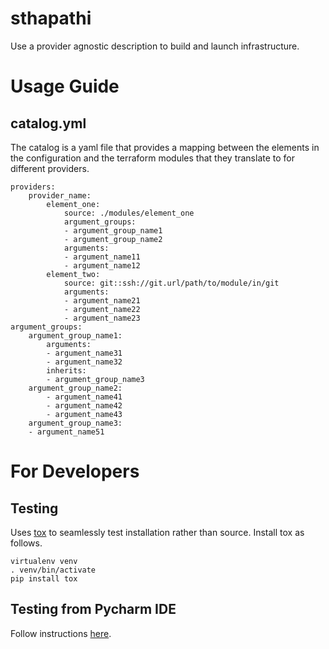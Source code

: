 # sthapathi
Use a provider agnostic description to build and launch infrastructure.

# Usage Guide
## catalog.yml
The catalog is a yaml file that provides a mapping between the elements in the configuration and the terraform modules that they translate 
to for different providers.

    providers:
        provider_name:
            element_one: 
                source: ./modules/element_one
                argument_groups: 
                - argument_group_name1
                - argument_group_name2
                arguments:
                - argument_name11
                - argument_name12
            element_two: 
                source: git::ssh://git.url/path/to/module/in/git
                arguments:
                - argument_name21
                - argument_name22
                - argument_name23                
    argument_groups:
        argument_group_name1: 
            arguments:
            - argument_name31
            - argument_name32
            inherits:
            - argument_group_name3
        argument_group_name2:
            - argument_name41
            - argument_name42
            - argument_name43
        argument_group_name3:
        - argument_name51

# For Developers
## Testing
Uses [tox](https://tox.readthedocs.io/en/latest/index.html) to seamlessly test installation rather than source. Install tox as follows.

    virtualenv venv
    . venv/bin/activate
    pip install tox
    
## Testing from Pycharm IDE
Follow instructions [here](https://www.jetbrains.com/help/pycharm/tox-support.html).
    
    

